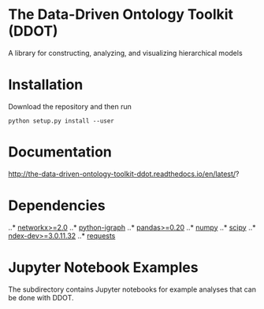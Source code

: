 # The Data-Driven Ontology Toolkit (DDOT)
A library for constructing, analyzing, and visualizing hierarchical models

# Installation

Download the repository and then run

`python setup.py install --user`

# Documentation

http://the-data-driven-ontology-toolkit-ddot.readthedocs.io/en/latest/?

# Dependencies

..* [networkx>=2.0](https://networkx.github.io/)
..* [python-igraph](http://igraph.org/python/)
..* [pandas>=0.20](http://pandas.pydata.org/)
..* [numpy](https://docs.scipy.org/doc/)
..* [scipy](https://docs.scipy.org/doc/)
..* [ndex-dev>=3.0.11.32](https://github.com/ndexbio/ndex-python)
..* [requests](http://docs.python-requests.org/en/master/)

# Jupyter Notebook Examples

The <examples> subdirectory contains Jupyter notebooks for example analyses that can be done with DDOT.

